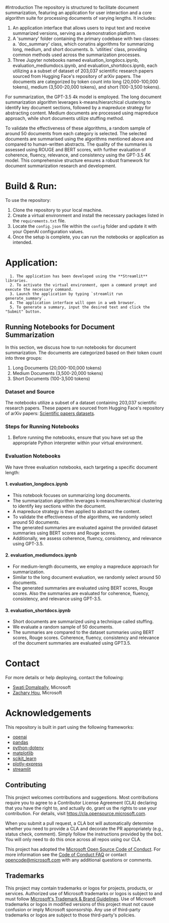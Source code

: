 #Introduction
The repository is structured to facilitate document summarization, featuring an application for user interaction and a core algorithm suite for processing documents of varying lengths. It includes:

1. An application interface that allows users to input text and receive summarized versions, serving as a demonstration platform.
2. A 'summary' folder containing the primary codebase with two classes: 
   a. 'doc_summary' class, which conatins algorithms for summarizing long, medium, and short documents.
   b. 'utilities' class, providing common methods used across the summarization processes.
3. Three Jupyter notebooks named evaluation_longdocs.ipynb, evaluation_mediumdocs.ipynb, and evaluation_shortdocs.ipynb, each utilizing a a subset of dataset of 203,037 scientific research papers sourced from Hugging Face's repository of arXiv papers. The documents are categorized by token count into long (20,000-100,000 tokens), medium (3,500-20,000 tokens), and short (100-3,500 tokens). 

For summarization, the GPT-3.5 4k model is employed. The long document summarization algorithm leverages k-means/hierarchical clustering to identify key document sections, followed by a mapreduce strategy for abstracting content. Medium documents are processed using mapreduce approach, while short documents utilize stuffing method.

To validate the effectiveness of these algorithms, a random sample of around 50 documents from each category is selected. The selected documents are summarised using the algorithms mentioned above and compared to human-written abstracts. The quality of the summaries is assessed using ROUGE and BERT scores, with further evaluation of coherence, fluency, relevance, and consistency using the GPT-3.5 4K model. This comprehensive structure ensures a robust framework for document summarization research and development.

# Build & Run:
To use the repository:
   1. Clone the repository to your local machine.
   2. Create a virtual environment and install the necessary packages listed in the `requirements.txt` file.
   3. Locate the `config.json` file within the `config` folder and update it with your OpenAI configuration values.
   4. Once the setup is complete, you can run the notebooks or application as intended.

   # Application:
      1. The application has been developed using the **Streamlit** libraries.
      2. To activate the virtual environment, open a command prompt and execute the necessary command.
      3. Launch the application by typing `streamlit run generate_summary`.
      4. The application interface will open in a web browser.
      5. To generate a summary, input the desired text and click the "Submit" button.

   ## Running Notebooks for Document Summarization

   In this section, we discuss how to run notebooks for document summarization. The documents are categorized based on their token count into three groups:

   1. Long Documents (20,000-100,000 tokens)
   2. Medium Documents (3,500-20,000 tokens)
   3. Short Documents (100-3,500 tokens)

   ### Dataset and Source

   The notebooks utilize a subset of a dataset containing 203,037 scientific research papers. These papers are sourced from Hugging Face's repository of arXiv papers: [Scientific papers datasets](https://huggingface.co/datasets/scientific_papers?row=3).

   ### Steps for Running Notebooks

   1.  Before running the notebooks, ensure that you have set up the appropriate Python interpreter within your virtual environment.

   ### Evaluation Notebooks

   We have three evaluation notebooks, each targeting a specific document length:

   #### 1. evaluation_longdocs.ipynb

   - This notebook focuses on summarizing long documents.
   - The summarization algorithm leverages k-means/hierarchical clustering to identify key sections within the document.
   - A mapreduce strategy is then applied to abstract the content.
   - To validate the effectiveness of the algorithms, we randomly select around 50 documents.
   - The generated summaries are evaluated against the provided dataset summaries using BERT scores and Rouge scores.
   - Additionally, we assess coherence, fluency, consistency, and relevance using GPT-3.5.

   #### 2. evaluation_mediumdocs.ipynb

   - For medium-length documents, we employ a mapreduce approach for summarization.
   - Similar to the long document evaluation, we randomly select around 50 documents.
   - The generated summaries are evaluated using BERT scores, Rouge scores. Also the summaries are evaluated for coherence, fluency, consistency, and relevance using GPT-3.5.

   #### 3. evaluation_shortdocs.ipynb

   - Short documents are summarized using a technique called stuffing.
   - We evaluate a random sample of 50 documents.
   - The summaries are compared to the dataset summaries using BERT scores, Rouge scores. Coherence, fluency, consistency and relevance of the document summaries are evaluated using GPT3.5.


   # Contact

   For more details or help deploying, contact the following:
   * [Swati Domalpally](swdomalp@microsoft.com), Microsoft
   * [Zachary Hou](zacharyhou@microsoft.com), Microsoft

   # Acknowledgements

This repository is built in part using the following frameworks:
- [openai](https://pypi.org/project/openai/)
- [pandas](https://pypi.org/project/pandas/)
- [python-dotenv](https://pypi.org/project/python-dotenv/)
- [matplotlib](https://pypi.org/project/matplotlib/)
- [scikit_learn](https://pypi.org/project/scikit-learn/)
- [plotly-express](https://pypi.org/project/plotly-express/)
- [streamlit](https://streamlit.io/)


## Contributing

This project welcomes contributions and suggestions.  Most contributions require you to agree to a
Contributor License Agreement (CLA) declaring that you have the right to, and actually do, grant us
the rights to use your contribution. For details, visit https://cla.opensource.microsoft.com.

When you submit a pull request, a CLA bot will automatically determine whether you need to provide
a CLA and decorate the PR appropriately (e.g., status check, comment). Simply follow the instructions
provided by the bot. You will only need to do this once across all repos using our CLA.

This project has adopted the [Microsoft Open Source Code of Conduct](https://opensource.microsoft.com/codeofconduct/).
For more information see the [Code of Conduct FAQ](https://opensource.microsoft.com/codeofconduct/faq/) or
contact [opencode@microsoft.com](mailto:opencode@microsoft.com) with any additional questions or comments.

## Trademarks

This project may contain trademarks or logos for projects, products, or services. Authorized use of Microsoft 
trademarks or logos is subject to and must follow 
[Microsoft's Trademark & Brand Guidelines](https://www.microsoft.com/en-us/legal/intellectualproperty/trademarks/usage/general).
Use of Microsoft trademarks or logos in modified versions of this project must not cause confusion or imply Microsoft sponsorship.
Any use of third-party trademarks or logos are subject to those third-party's policies.
